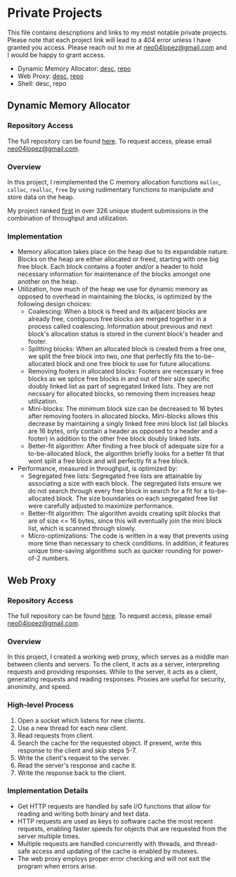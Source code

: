 # Private Projects
This file contains descriptions and links to my most notable private projects. Please note that each project link will lead to a 404 error unless I have granted you access. Please reach out to me at neo04lopez@gmail.com and I would be happy to grant access.
- Dynamic Memory Allocator: [desc](https://github.com/neo-lopez/private-projects/edit/main/README.md#dynamic-memory-allocator), [repo](https://github.com/neo-lopez/malloc-lab)
- Web Proxy: [desc](https://github.com/neo-lopez/private-projects/edit/main/README.md#web-proxy), [repo](https://github.com/neo-lopez/proxy-lab)
- Shell: desc, repo

## Dynamic Memory Allocator
### Repository Access
The full repository can be found [here](https://github.com/neo-lopez/malloc-lab). To request access, please email neo04lopez@gmail.com.
### Overview
In this project, I reimplemented the C memory allocation functions `malloc`, `calloc`, `realloc`, `free` by using rudimentary functions to manipulate and store data on the heap.

My project ranked [first](https://autolab.andrew.cmu.edu/courses/15213-f23/assessments/malloclab/scoreboard) in over 326 unique student submissions in the combination of throughput and utilization.
### Implementation
- Memory allocation takes place on the heap due to its expandable nature. Blocks on the heap are either allocated or freed, starting with one big free block. Each block contains a footer and/or a header to hold necessary information for maintenance of the blocks amongst one another on the heap.
- Utilization, how much of the heap we use for dynamic memory as opposed to overhead in maintaining the blocks, is optimized by the following design choices:
  - Coalescing: When a block is freed and its adjacent blocks are already free, contiguous free blocks are merged together in a process called coalescing. Information about previous and next block's allocation status is stored in the current block's header and footer.
  - Splitting blocks: When an allocated block is created from a free one, we split the free block into two, one that perfectly fits the to-be-allocated block and one free block to use for future allocations.
  - Removing footers in allocated blocks: Footers are necessary in free blocks as we splice free blocks in and out of their size specific doubly linked list as part of segregated linked lists. They are not necssary for allocated blocks, so removing them increases heap utilization.
  - Mini-blocks: The minimum block size can be decreased to 16 bytes after removing footers in allocated blocks. Mini-blocks allows this decrease by maintaining a singly linked free mini block list (all blocks are 16 bytes, only contain a header as opposed to a header and a footer) in addition to the other free block doubly linked lists.
  - Better-fit algorithm: After finding a free block of adequate size for a to-be-allocated block, the algorithm briefly looks for a better fit that wont split a free block and will perfectly fit a free block.
- Performance, measured in throughput, is optimized by:
  - Segregated free lists: Segregated free lists are attainable by associating a size with each block. The segregated lists ensure we do not search through every free block in search for a fit for a to-be-allocated block. The size boundaries on each segregated free list were carefully adjusted to maximize performance.
  - Better-fit algorithm: The algorithm avoids creating split blocks that are of size <= 16 bytes, since this will eventually join the mini block list, which is scanned through slowly.
  - Micro-optimizations: The code is written in a way that prevents using more time than necessary to check conditions. In addition, it features unique time-saving algorithms such as quicker rounding for power-of-2 numbers.

## Web Proxy
### Repository Access
The full repository can be found [here](https://github.com/neo-lopez/proxy-lab). To request access, please email neo04lopez@gmail.com.
### Overview
In this project, I created a working web proxy, which serves as a middle man between clients and servers. To the client, it acts as a server, interpreting requests and providing responses. While to the server, it acts as a client, generating requests and reading responses. Proxies are useful for security, anonimity, and speed.
### High-level Process
1. Open a socket which listens for new clients.
2. Use a new thread for each new client.
3. Read requests from client.
4. Search the cache for the requested object. If present, write this response to the client and skip steps 5-7.
5. Write the client's request to the server.
6. Read the server's response and cache it.
7. Write the response back to the client.
### Implementation Details
- Get HTTP requests are handled by safe I/O functions that allow for reading and writing both binary and text data.
- HTTP requests are used as keys to software cache the most recent requests, enabling faster speeds for objects that are requested from the server multiple times.
- Multiple requests are handled concurrently with threads, and thread-safe access and updating of the cache is enabled by mutexes.
- The web proxy employs proper error checking and will not exit the program when errors arise.

